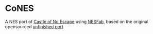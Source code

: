 # CoNES

A NES port of [Castle of No Escape](https://store.steampowered.com/app/635060/Castle_of_no_Escape/) using [NESFab](https://pubby.games/nesfab), based on the original opensourced [unfinished port](https://github.com/Xitilon/castle-of-no-escape-1-and-2-free/tree/main/ConE1NES%20beta%202021).
